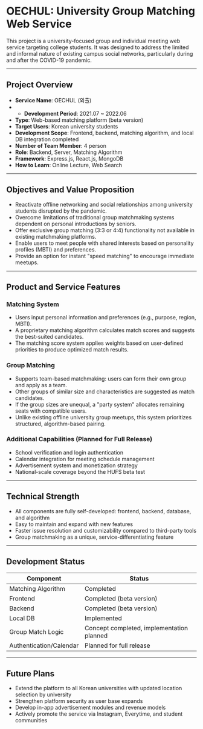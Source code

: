 # OECHUL: University Group Matching Web Service

This project is a university-focused group and individual meeting web service targeting college students. It was designed to address the limited and informal nature of existing campus social networks, particularly during and after the COVID-19 pandemic.

---

## Project Overview

- **Service Name**: OECHUL (외출)
- - **Development Period**: 2021.07 ~ 2022.06
- **Type**: Web-based matching platform (beta version)
- **Target Users**: Korean university students
- **Development Scope**: Frontend, backend, matching algorithm, and local DB integration completed
- **Number of Team Member**: 4 person
- **Role**: Backend, Server, Matching Algorithm
- **Framework**: Express.js, React.js, MongoDB
- **How to Learn**: Online Lecture, Web Search

---

## Objectives and Value Proposition

- Reactivate offline networking and social relationships among university students disrupted by the pandemic.
- Overcome limitations of traditional group matchmaking systems dependent on personal introductions by seniors.
- Offer exclusive group matching (3:3 or 4:4) functionality not available in existing matchmaking platforms.
- Enable users to meet people with shared interests based on personality profiles (MBTI) and preferences.
- Provide an option for instant "speed matching" to encourage immediate meetups.

---

## Product and Service Features

### Matching System

- Users input personal information and preferences (e.g., purpose, region, MBTI).
- A proprietary matching algorithm calculates match scores and suggests the best-suited candidates.
- The matching score system applies weights based on user-defined priorities to produce optimized match results.

### Group Matching

- Supports team-based matchmaking: users can form their own group and apply as a team.
- Other groups of similar size and characteristics are suggested as match candidates.
- If the group sizes are unequal, a "party system" allocates remaining seats with compatible users.
- Unlike existing offline university group meetups, this system prioritizes structured, algorithm-based pairing.

### Additional Capabilities (Planned for Full Release)

- School verification and login authentication
- Calendar integration for meeting schedule management
- Advertisement system and monetization strategy
- National-scale coverage beyond the HUFS beta test

---

## Technical Strength

- All components are fully self-developed: frontend, backend, database, and algorithm
- Easy to maintain and expand with new features
- Faster issue resolution and customizability compared to third-party tools
- Group matchmaking as a unique, service-differentiating feature

---

## Development Status

| Component               | Status                                    |
| ----------------------- | ----------------------------------------- |
| Matching Algorithm      | Completed                                 |
| Frontend                | Completed (beta version)                  |
| Backend                 | Completed (beta version)                  |
| Local DB                | Implemented                               |
| Group Match Logic       | Concept completed, implementation planned |
| Authentication/Calendar | Planned for full release                  |

---

## Future Plans

- Extend the platform to all Korean universities with updated location selection by university
- Strengthen platform security as user base expands
- Develop in-app advertisement modules and revenue models
- Actively promote the service via Instagram, Everytime, and student communities

